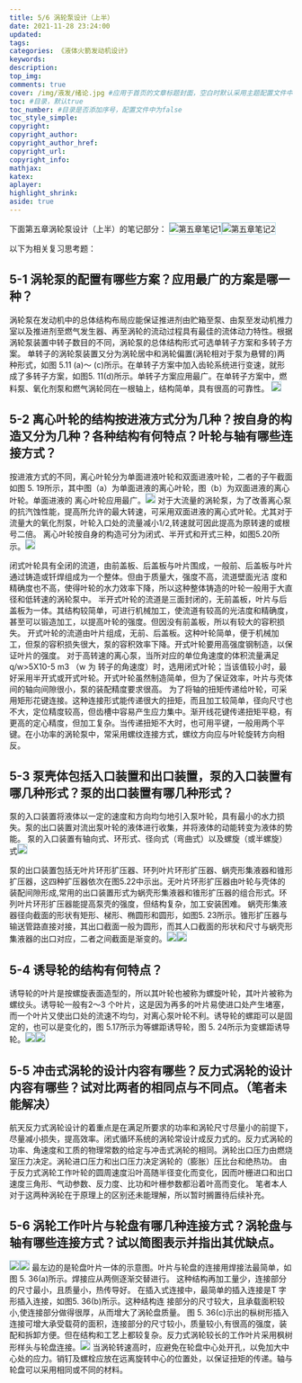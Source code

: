 ```yaml
---
title: 5/6 涡轮泵设计（上半）
date: 2021-11-28 23:24:00
updated:
tags:
categories: 《液体火箭发动机设计》
keywords:
description:
top_img:
comments: true
cover: /img/液发/绪论.jpg #应用于首页的文章标题封面，空白时默认采用主题配置文件中89/92行的参数，可选false
toc: #目录，默认true
toc_number: #目录是否添加序号，配置文件中为false
toc_style_simple:
copyright:
copyright_author:
copyright_author_href:
copyright_url:
copyright_info:
mathjax:
katex:
aplayer:
highlight_shrink:
aside: true
---
```

下面第五章涡轮泵设计（上半）的笔记部分：
![第五章笔记1](/img/液发/16.jpeg)![第五章笔记2](/img/液发/17.jpeg)

以下为相关复习思考题：
## 5-1 涡轮泵的配置有哪些方案？应用最广的方案是哪一种？
涡轮泵在发动机中的总体结构布局应能保证推进剂由贮箱至泵、由泵至发动机推力室以及推进剂至燃气发生器、再至涡轮的流动过程具有最佳的流体动力特性。根据涡轮泵装置中转子数目的不同，涡轮泵的总体结构形式可选单转子方案和多转子方案。
单转子的涡轮泵装置又分为涡轮居中和涡轮偏置(涡轮相对于泵为悬臂的)两种形式，如图 5.11 (а)〜 (с)所示。在单转子方案中加入齿轮系统进行变速，就形成了多转子方案，如图5. 11(d)所示。单转子方案应用最广。在单转子方案中，燃料泵、氧化剂泵和燃气涡轮同在一根轴上，结构简单，具有很高的可靠性。
![](/img/液发/image013.png)

## 5-2 离心叶轮的结构按进液方式分为几种？按自身的构造又分为几种？各种结构有何特点？叶轮与轴有哪些连接方式？
按进液方式的不同，离心叶轮分为单面进液叶轮和双面进液叶轮，二者的子午截面如图 5. 19所示，其中图（a）为单面进液的离心叶轮，图（b）为双面进液的离心叶轮。单面进液的 离心叶轮应用最广。![](/img/液发/image014.png)
对于大流量的涡轮泵，为了改善离心泵的抗汽蚀性能，提高所允许的最大转速，可采用双面进液的离心式叶轮。尤其对于流量大的氧化剂泵，叶轮入口处的流量减小1/2,转速就可因此提高为原转速的或根号二倍。
离心叶轮按自身的构造可分为闭式、半开式和开式三种，如图5.20所示。![](/img/液发/image015.png)

闭式叶轮具有全闭的流道，由前盖板、后盖板与叶片围成，一般前、后盖板与叶片通过铸造或钎焊组成为一个整体。但由于质量大，强度不高，流道壁面光洁 度和精确度也不高，使得叶轮的水力效率下降，所以这种整体铸造的叶轮一般用于大直径和低转速的涡轮泵中。
半开式叶轮的流道是三面封闭的，无前盖板，叶片与后盖板为一体。其结构较简单，可进行机械加工，使流道有较高的光洁度和精确度，甚至可以锻造加工，以提高叶轮的强度。但因没有前盖板，所以有较大的容积损失。
开式叶轮的流道由叶片组成，无前、后盖板。这种叶轮简单，便于机械加工，但泵的容积损失很大，泵的容积效率下降。开式叶轮要用高强度钢制造，以保证叶片的强度。
对于高转速的离心泵，当所对应的单位角速度的体积流量满足q/w>5X10-5 m3 （w 为 转子的角速度）时，选用闭式叶轮；当该值较小时，最好采用半开式或开式叶轮。开式叶轮虽然制造简单，但为了保证效率，叶片与壳体间的轴向间隙很小，泵的装配精度要求很高。
为了将轴的扭矩传递给叶轮，可采用矩形花键连接。这种连接形式能传递很大的扭矩，而且加工较简单，径向尺寸也不大，定位精度较高，但齿槽中容易产生应力集中。渐开线花键传递扭矩平稳，有更高的定心精度，但加工复杂。当传递扭矩不大时，也可用平键，一般用两个平键。在小功率的涡轮泵中，常采用螺纹连接方式，螺纹方向应与叶轮旋转方向相反。

## 5-3 泵壳体包括入口装置和出口装置，泵的入口装置有哪几种形式？泵的出口装置有哪几种形式？
泵的入口装置将液体以一定的速度和方向均匀地引入泵叶轮，具有最小的水力损失。泵的出口装置对流出泵叶轮的液体进行收集，并将液体的动能转变为液体的势能。
泵的入口装置有轴向式、环形式、径向式（弯曲式）以及螺旋（或半螺旋）式![](/img/液发/image016.png)

泵的出口装置包括无叶片环形扩压器、环列叶片环形扩压器、蜗壳形集液器和锥形扩压器，这四种扩压器依次在图5.22中示出。无叶片环形扩压器由叶轮与壳体的装配间隙形成,常用的出口装置形式为蜗壳形集液器和锥形扩压器的组合形式。环列叶片环形扩压器能提高泵壳的强度，但结构复杂，加工安装困难。
蜗壳形集液器径向截面的形状有矩形、梯形、椭圆形和圆形，如图5. 23所示。锥形扩压器与输送管路直接对接，其出口截面一般为圆形，而其人口截面的形状和尺寸与蜗壳形集液器的出口对应，二者之间截面是渐变的。![](/img/液发/image017.png)![](/img/液发/image018.png)

## 5-4 诱导轮的结构有何特点？
诱导轮的叶片是按螺旋表面造型的，所以其叶轮也被称为螺旋叶轮，其叶片被称为螺纹头。诱导轮一般有2〜3 个叶片，这是因为再多的叶片易使进口处产生堵塞，而一个叶片又使出口处的流速不均匀，对离心泵叶轮不利。诱导轮的螺距可以是固定的，也可以是变化的，图 5.17所示为等螺距诱导轮，图 5. 24所示为变螺距诱导轮。![](/img/液发/image019.png)![](/img/液发/image020.png)

## 5-5 冲击式涡轮的设计内容有哪些？反力式涡轮的设计内容有哪些？试对比两者的相同点与不同点。（笔者未能解决）
航天反力式涡轮设计的着重点是在满足所要求的功率和涡轮尺寸尽量小的前提下，尽量减小损失，提高效率。闭式循环系统的涡轮常设计成反力式的。反力式涡轮的功率、角速度和工质的物理常数的给定与冲击式涡轮的相同。涡轮出口压力由燃烧室压力决定。涡轮进口压力和出口压力决定涡轮的（膨胀）压比台和绝热功。
由于反力式涡轮工作叶轮的圆周速度沿叶高随半径变化而变化，因而叶栅进口和出口速度三角形、气动参数、反力度、比功和叶栅参数都沿着叶高而变化。
笔者本人对于这两种涡轮在于原理上的区别还未能理解，所以暂时搁置待后续补充。

## 5-6 涡轮工作叶片与轮盘有哪几种连接方式？涡轮盘与轴有哪些连接方式？试以简图表示并指出其优缺点。
![](/img/液发/image021.png)![](/img/液发/image022.png)
最左边的是轮盘叶片一体的示意图。叶片与轮盘的连接用焊接法最简单，如 图 5. 36(a)所示。焊接应从两侧逐渐交替进行。 这种结构再加工量少，连接部分的尺寸最小，且质量小，热传导好。
在插入式连接中，最简单的插入连接是T 字形插入连接，如图5. 36(b)所示。这种结构连 接部分的尺寸较大，且承载面积较小,使连接部分做得很厚，从而增大了涡轮盘质量。
图 5. 36(c)示出的枞树形插入连接可增大承受载荷的面积，连接部分的尺寸较小，质量较小,有很高的强度，装配和拆卸方便。但在结构和工艺上都较复杂。反力式涡轮较长的工作叶片采用枫树形样头与轮盘连接。![](/img/液发/image023.png)
当涡轮转速高时，应避免在轮盘中心处开孔，以免加大中心处的应力。销钉及螺栓应放在远离旋转中心的位置处，以保证扭矩的传递。轴与轮盘可以采用相同或不同的材料。

<style>
    p img{
        border: solid lightblue 1px;
    }
</style>
